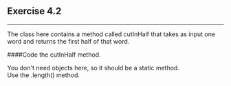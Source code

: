 ## Exercise 4.2
***

The class here contains a method called cutInHalf that takes as input one word
and returns the first half of that word.

####Code the cutInHalf method.

<div class="hint">
  You don't need objects here, so it should be a static method.
</div>

<div class="hint">
  Use the .length() method.
</div>